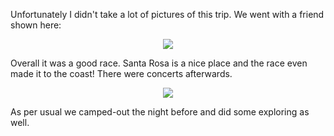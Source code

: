 Unfortunately I didn't take a lot of pictures of this trip. We went with a friend shown here:

<center> <img src="require('assets/images/posts/sonoma_county/sonoma_race_2.jpg')" style="max-width: 600;" /> </center>

Overall it was a good race. Santa Rosa is a nice place and the race even made it to the coast! There were concerts afterwards.

<center> <img src="require('assets/images/posts/sonoma_county/sonoma_race_1.jpg')" style="max-width: 600;" /> </center>

As per usual we camped-out the night before and did some exploring as well.
